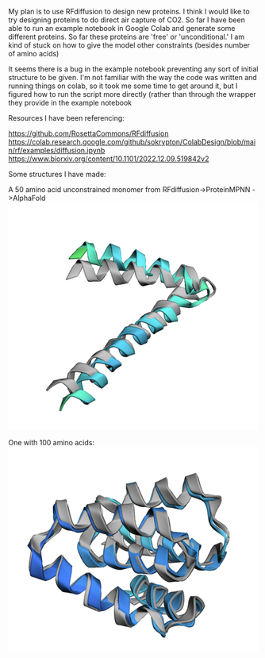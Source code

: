 My plan is to use RFdiffusion to design new proteins. I think I would like to try designing proteins to do direct air capture of CO2. So far I have been able to run an example notebook in Google Colab and generate some different proteins. So far these proteins are 'free' or 'unconditional.' I am kind of stuck on how to give the model other constraints (besides number of amino acids)

It seems there is a bug in the example notebook preventing any sort of initial structure to be given. I'm not familiar with the way the code was written and running things on colab, so it took me some time to get around it, but I figured how to run the script more directly (rather than through the wrapper they provide in the example notebook

Resources I have been referencing:

https://github.com/RosettaCommons/RFdiffusion
https://colab.research.google.com/github/sokrypton/ColabDesign/blob/main/rf/examples/diffusion.ipynb
https://www.biorxiv.org/content/10.1101/2022.12.09.519842v2


Some structures I have made:

A 50 amino acid unconstrained monomer from RFdiffusion->ProteinMPNN ->AlphaFold
![alt text](https://github.com/andrew-pike-th/CHEM101.6/blob/main/project_update/50AA_free.png)

One with 100 amino acids:
![alt text](https://github.com/andrew-pike-th/CHEM101.6/blob/main/project_update/100AA_free.png)
